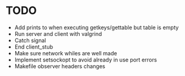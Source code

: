 
# TODO

- Add prints to when executing getkeys/gettable but table is empty
- Run server and client with valgrind
- Catch signal
- End client_stub
- Make sure network whiles are well made
- Implement setsockopt to avoid already in use port errors
- Makefile observer headers changes

